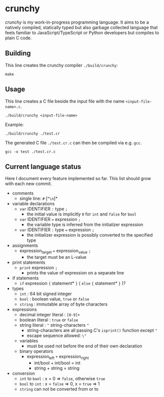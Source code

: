 
# crunchy

*crunchy* is my work-in-progress programming language. It aims to be a natively compiled, statically typed but also garbage collected language that feels familiar to JavaScript/TypeScript or Python developers but compiles to plain C code.

## Building

This line creates the crunchy compiler `./build/crunchy`:

```
make
```

## Usage

This line creates a C file beside the input file with the name `<input-file-name>.c`.

```
./build/crunchy <input-file-name>
```

Example:

```
./build/crunchy ./test.cr
```

The generated C file `./test.cr.c` can then be compiled via e.g. `gcc`.

```
gcc -o test ./test.cr.c
```

## Current language status

Here I document every feature implemented so far. This list should grow with each new commit.

* comments
  * single line: `#` [^`\n`]*
* variable declarations
  * `var` IDENTIFIER `:` type `;`
    * the initial value is implicitly `0` for `int` and `false` for `bool`
  * `var` IDENTIFIER `=` expression `;`
    * the variable type is inferred from the initializer expression
  * `var` IDENTIFIER `:` type `=` expression `;`
    * the initializer expression is possibly converted to the specified type
* assignments
  * expression<sub>target</sub> `=` expression<sub>value</sub> `;`
    * the target must be an L-value
* print statements
  * `print` expression `;`
    * prints the value of expression on a separate line
* if statements
  * `if` expression `{` statement* `}` ( `else` `{` statement* `}` )?
* types
  * `int` : 64 bit signed integer
  * `bool` : boolean value, `true` or `false`
  * `string` : immutable array of byte characters
* expressions
  * decimal integer literal : `[0-9]+`
  * boolean literal : `true` or `false`
  * string literal : `"` string-characters `"`
    * string-characters are all passing C's `isprint()` function except `"`
    * escape sequence allowed: `\"`
  * variables
    * must be used not before the end of their own declaration
  * binary operators
    * expression<sub>left</sub> `+` expression<sub>right</sub>
      * int/bool + int/bool = int
      * string + string = string
* conversion
  * `int` to `bool` : x = 0 => `false`, otherwise `true`
  * `bool` to `int` : x = `false` => 0, x = `true` => 1
  * `string` can not be converted from or to